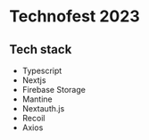 # Technofest 2023

## Tech stack
- Typescript
- Nextjs
- Firebase Storage
- Mantine
- Nextauth.js
- Recoil
- Axios